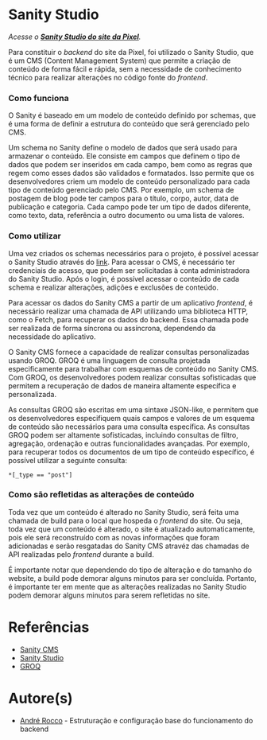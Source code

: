 # Sanity Studio

_Acesse o **[Sanity Studio do site da Pixel](https://ejpixel.sanity.studio/desk)**._

Para constituir o _backend_ do site da Pixel, foi utilizado o Sanity Studio, que é um CMS (Content Management System) que permite a criação de conteúdo de forma fácil e rápida, sem a necessidade de conhecimento técnico para realizar alterações no código fonte do _frontend_.

### Como funciona

O Sanity é baseado em um modelo de conteúdo definido por schemas, que é uma forma de definir a estrutura do conteúdo que será gerenciado pelo CMS.

Um schema no Sanity define o modelo de dados que será usado para armazenar o conteúdo. Ele consiste em campos que definem o tipo de dados que podem ser inseridos em cada campo, bem como as regras que regem como esses dados são validados e formatados. Isso permite que os desenvolvedores criem um modelo de conteúdo personalizado para cada tipo de conteúdo gerenciado pelo CMS. Por exemplo, um schema de postagem de blog pode ter campos para o título, corpo, autor, data de publicação e categoria. Cada campo pode ter um tipo de dados diferente, como texto, data, referência a outro documento ou uma lista de valores.

### Como utilizar

Uma vez criados os schemas necessários para o projeto, é possível acessar o Sanity Studio através do [link](https://ejpixel.sanity.studio/desk). Para acessar o CMS, é necessário ter credenciais de acesso, que podem ser solicitadas à conta administradora do Sanity Studio. Após o login, é possível acessar o conteúdo de cada schema e realizar alterações, adições e exclusões de conteúdo.

Para acessar os dados do Sanity CMS a partir de um aplicativo _frontend_, é necessário realizar uma chamada de API utilizando uma biblioteca HTTP, como o Fetch, para recuperar os dados do backend. Essa chamada pode ser realizada de forma síncrona ou assíncrona, dependendo da necessidade do aplicativo.

O Sanity CMS fornece a capacidade de realizar consultas personalizadas usando GROQ. GROQ é uma linguagem de consulta projetada especificamente para trabalhar com esquemas de conteúdo no Sanity CMS. Com GROQ, os desenvolvedores podem realizar consultas sofisticadas que permitem a recuperação de dados de maneira altamente específica e personalizada.

As consultas GROQ são escritas em uma sintaxe JSON-like, e permitem que os desenvolvedores especifiquem quais campos e valores de um esquema de conteúdo são necessários para uma consulta específica. As consultas GROQ podem ser altamente sofisticadas, incluindo consultas de filtro, agregação, ordenação e outras funcionalidades avançadas. Por exemplo, para recuperar todos os documentos de um tipo de conteúdo específico, é possível utilizar a seguinte consulta:

```groq
*[_type == "post"]
```

### Como são refletidas as alterações de conteúdo

Toda vez que um conteúdo é alterado no Sanity Studio, será feita uma chamada de build para o local que hospeda o _frontend_ do site. Ou seja, toda vez que um conteúdo é alterado, o site é atualizado automaticamente, pois ele será reconstruído com as novas informações que foram adicionadas e serão resgatadas do Sanity CMS atravéz das chamadas de API realizadas pelo _frontend_ durante a build.

É importante notar que dependendo do tipo de alteração e do tamanho do website, a build pode demorar alguns minutos para ser concluída. Portanto, é importante ter em mente que as alterações realizadas no Sanity Studio podem demorar alguns minutos para serem refletidas no site.

# Referências

- [Sanity CMS](https://www.sanity.io)
- [Sanity Studio](https://www.sanity.io/docs/sanity-studio)
- [GROQ](https://www.sanity.io/docs/groq)

# Autore(s)

- [André Rocco](https://www.linkedin.com/in/andre---rocco/) - Estruturação e configuração base do funcionamento do backend
